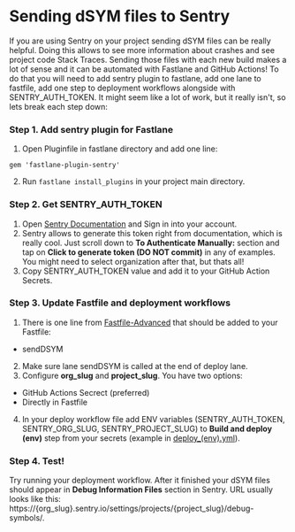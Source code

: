 # Sending dSYM files to Sentry

If you are using Sentry on your project sending dSYM files can be really helpful. Doing this allows to see more information about crashes and see project code Stack Traces. Sending those files with each new build makes a lot of sense and it can be automated with Fastlane and GitHub Actions! To do that you will need to add sentry plugin to fastlane, add one lane to fastfile, add one step to deployment workflows alongside with SENTRY_AUTH_TOKEN. It might seem like a lot of work, but it really isn't, so lets break each step down:

### Step 1. Add sentry plugin for Fastlane
1. Open Pluginfile in fastlane directory and add one line:

`gem 'fastlane-plugin-sentry'`

2. Run `fastlane install_plugins` in your project main directory.

### Step 2. Get SENTRY_AUTH_TOKEN
1. Open [Sentry Documentation](https://docs.sentry.io/cli/configuration) and Sign in into your account.
2. Sentry allows to generate this token right from documentation, which is really cool. Just scroll down to **To Authenticate Manually:** section and tap on **Click to generate token (DO NOT commit)** in any of examples. You might need to select organization after that, but thats all!
3. Copy SENTRY_AUTH_TOKEN value and add it to your GitHub Action Secrets.

### Step 3. Update Fastfile and deployment workflows
1. There is one line from [Fastfile-Advanced](/resources/Fastfile-Advanced) that should be added to your Fastfile:
* sendDSYM
2. Make sure lane sendDSYM is called at the end of deploy lane.
3. Configure **org_slug** and **project_slug**. You have two options:
* GitHub Actions Secrect (preferred)
* Directly in Fastfile
4. In your deploy workflow file add ENV variables (SENTRY_AUTH_TOKEN, SENTRY_ORG_SLUG, SENTRY_PROJECT_SLUG) to **Build and deploy (env)** step from your secrets (example in [deploy_(env).yml](/resources/deploy_(env).yml)).

### Step 4. Test!
Try running your deployment workflow. After it finished your dSYM files should appear in **Debug Information Files** section in Sentry. URL usually looks like this: https://{org_slug}.sentry.io/settings/projects/{project_slug}/debug-symbols/. 
